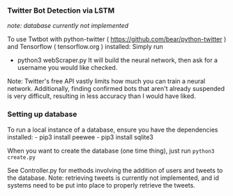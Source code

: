 ### Twitter Bot Detection via LSTM
*note: database currently not implemented*


To use Twtbot with python-twitter ( https://github.com/bear/python-twitter ) and Tensorflow ( tensorflow.org ) installed:
Simply run
- python3 webScraper.py
It will build the neural network, then ask for a username you would like checked.


Note:
Twitter's free API vastly limits how much you can train a neural network. Additionally, finding confirmed bots that aren't already suspended is very difficult, resulting in less accuracy than I would have liked.


### Setting up database
To run a local instance of a database, ensure you have the dependencies installed:
	- pip3 install peewee
	- pip3 install sqlite3

When you want to create the database (one time thing), just run
``` python3 create.py ``` 

See Controller.py for methods involving the addition of users and tweets to the database.
Note: retrieving tweets is currently not implemented, and id systems need to be put into place to properly retrieve the tweets.
